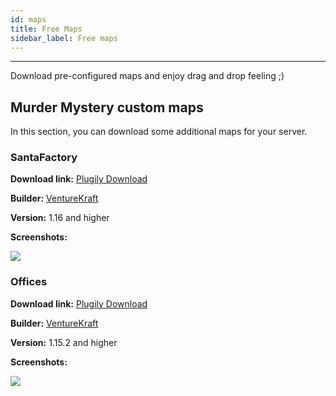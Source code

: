 ```yaml
---
id: maps
title: Free Maps
sidebar_label: Free maps
---
```

---
Download pre-configured maps and enjoy drag and drop feeling ;)

## Murder Mystery custom maps

In this section, you can download some additional maps for your server.

### SantaFactory

**Download link:** [Plugily Download](https://download.plugily.xyz/get.php?map=SantaFactory&type=mm)

**Builder:** [VentureKraft](https://discord.gg/zp9dxgutrR)

**Version:** 1.16 and higher

**Screenshots:**

![](https://cdn.discordapp.com/attachments/607914966951133195/783441775352086558/unknown.png)

### Offices

**Download link:** [Plugily Download](https://download.plugily.xyz/get.php?map=Offices&type=mm)

**Builder:** [VentureKraft](https://discord.gg/zp9dxgutrR)

**Version:** 1.15.2 and higher

**Screenshots:**

![](https://cdn.discordapp.com/attachments/607914966951133195/840709774655619092/04_Map_Picture.png)

